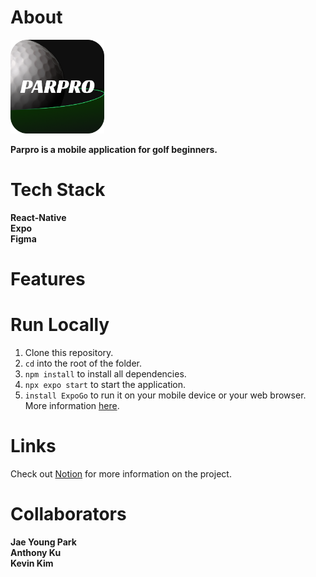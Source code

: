 #  About
<img width="150" src="./src/assets/AppIcons/icon.png"/>  


__Parpro is a mobile application for golf beginners.__

# Tech Stack
__React-Native__  
__Expo__  
__Figma__

# Features


# Run Locally

1. Clone this repository.
2. `cd` into the root of the folder.
3. `npm install` to install all dependencies.
4. `npx expo start` to start the application.
5. `install ExpoGo` to run it on your mobile device or your web browser. More information [here](https://expo.dev/).


# Links
Check out [Notion]() for more information on the project.


# Collaborators
**Jae Young Park**  
**Anthony Ku**  
**Kevin Kim**
